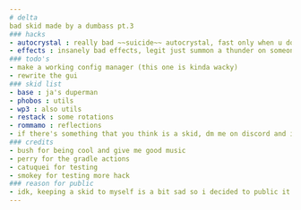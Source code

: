 ```yaml
---
# delta
bad skid made by a dumbass pt.3
### hacks
- autocrystal : really bad ~~suicide~~ autocrystal, fast only when u don't want it to
- effects : insanely bad effects, legit just summon a thunder on someone when they popped or died
### todo's
- make a working config manager (this one is kinda wacky)
- rewrite the gui
### skid list
- base : ja's duperman
- phobos : utils
- wp3 : also utils
- restack : some rotations
- rommamo : reflections
- if there's something that you think is a skid, dm me on discord and i will add your shit to the list :)
### credits
- bush for being cool and give me good music
- perry for the gradle actions
- catuquei for testing
- smokey for testing more hack
### reason for public
- idk, keeping a skid to myself is a bit sad so i decided to public it even tho i know that people will scream at my issues page that this is a hot piece of garbage
---
```

